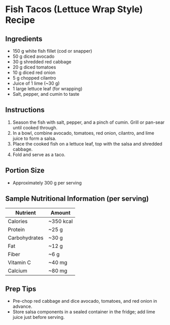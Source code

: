 # Fish Tacos (Lettuce Wrap Style) Recipe

## Ingredients
- 150 g white fish fillet (cod or snapper)
- 50 g diced avocado
- 30 g shredded red cabbage
- 20 g diced tomatoes
- 10 g diced red onion
- 5 g chopped cilantro
- Juice of 1 lime (~30 g)
- 1 large lettuce leaf (for wrapping)
- Salt, pepper, and cumin to taste

## Instructions
1. Season the fish with salt, pepper, and a pinch of cumin. Grill or pan-sear until cooked through.
2. In a bowl, combine avocado, tomatoes, red onion, cilantro, and lime juice to form a salsa.
3. Place the cooked fish on a lettuce leaf, top with the salsa and shredded cabbage.
4. Fold and serve as a taco.

## Portion Size
- Approximately 300 g per serving

## Sample Nutritional Information (per serving)
| Nutrient      | Amount    |
| ------------  | --------- |
| Calories      | ~350 kcal |
| Protein       | ~25 g     |
| Carbohydrates | ~30 g     |
| Fat           | ~12 g     |
| Fiber         | ~6 g      |
| Vitamin C     | ~40 mg    |
| Calcium       | ~80 mg    |

## Prep Tips
- Pre-chop red cabbage and dice avocado, tomatoes, and red onion in advance.
- Store salsa components in a sealed container in the fridge; add lime juice just before serving.
